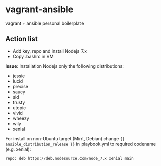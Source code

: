 # vagrant-ansible
vagrant + ansible personal boilerplate

## Action list
* Add key, repo and install Nodejs 7.x
* Copy .bashrc in VM

**Issue**: Installation Nodejs only the following distributions:
- jessie                                
- lucid
- precise
- saucy  
- sid   
- trusty
- utopic
- vivid
- wheezy
- wily
- xenial

For install on non-Ubuntu target (Mint, Debian) change `{{ ansible_distribution_release }}` in playbook.yml to required codename (e.g. xenial):

`repo: deb https://deb.nodesource.com/node_7.x xenial main`
